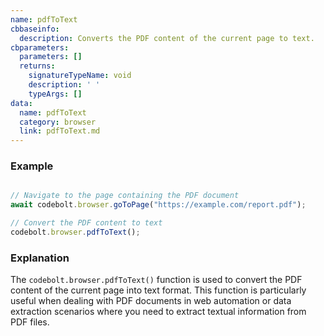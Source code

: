 ```yaml
---
name: pdfToText
cbbaseinfo:
  description: Converts the PDF content of the current page to text.
cbparameters:
  parameters: []
  returns:
    signatureTypeName: void
    description: ' '
    typeArgs: []
data:
  name: pdfToText
  category: browser
  link: pdfToText.md
---
```

<CBBaseInfo/> 
 <CBParameters/>

### Example

```js

// Navigate to the page containing the PDF document
await codebolt.browser.goToPage("https://example.com/report.pdf");

// Convert the PDF content to text
codebolt.browser.pdfToText();

```

### Explanation
The `codebolt.browser.pdfToText()` function is used to convert the PDF content of the current page into text format. This function is particularly useful when dealing with PDF documents in web automation or data extraction scenarios where you need to extract textual information from PDF files. 